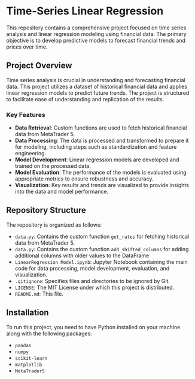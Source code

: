 # Time-Series Linear Regression

This repository contains a comprehensive project focused on time series analysis and linear regression modeling using financial data. The primary objective is to develop predictive models to forecast financial trends and prices over time.

## Project Overview

Time series analysis is crucial in understanding and forecasting financial data. This project utilizes a dataset of historical financial data and applies linear regression models to predict future trends. The project is structured to facilitate ease of understanding and replication of the results.

### Key Features

- **Data Retrieval**: Custom functions are used to fetch historical financial data from MetaTrader 5.
- **Data Processing**: The data is processed and transformed to prepare it for modeling, including steps such as standardization and feature engineering.
- **Model Development**: Linear regression models are developed and trained on the processed data.
- **Model Evaluation**: The performance of the models is evaluated using appropriate metrics to ensure robustness and accuracy.
- **Visualization**: Key results and trends are visualized to provide insights into the data and model performance.

## Repository Structure

The repository is organized as follows:

- `data.py`: Contains the custom function `get_rates` for fetching historical data from MetaTrader 5.
- `data.py`: Contains the custom function `add_shifted_columns` for adding additional columns with older values to the DataFrame
- `LinearRegression Model.ipynb`: Jupyter Notebook containing the main code for data processing, model development, evaluation, and visualization.
- `.gitignore`: Specifies files and directories to be ignored by Git.
- `LICENSE`: The MIT License under which this project is distributed.
- `README.md`: This file.

## Installation

To run this project, you need to have Python installed on your machine along with the following packages:

- `pandas`
- `numpy`
- `scikit-learn`
- `matplotlib`
- `MetaTrader5`
